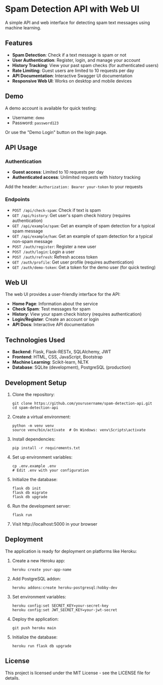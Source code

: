 # Spam Detection API with Web UI

A simple API and web interface for detecting spam text messages using machine learning.

## Features

- **Spam Detection**: Check if a text message is spam or not
- **User Authentication**: Register, login, and manage your account
- **History Tracking**: View your past spam checks (for authenticated users)
- **Rate Limiting**: Guest users are limited to 10 requests per day
- **API Documentation**: Interactive Swagger UI documentation
- **Responsive Web UI**: Works on desktop and mobile devices

## Demo

A demo account is available for quick testing:
- Username: `demo`
- Password: `password123`

Or use the "Demo Login" button on the login page.

## API Usage

### Authentication

- **Guest access**: Limited to 10 requests per day
- **Authenticated access**: Unlimited requests with history tracking

Add the header: `Authorization: Bearer your-token` to your requests

### Endpoints

- `POST /api/check-spam`: Check if text is spam
- `GET /api/history`: Get user's spam check history (requires authentication)
- `GET /api/example/spam`: Get an example of spam detection for a typical spam message
- `GET /api/example/ham`: Get an example of spam detection for a typical non-spam message
- `POST /auth/register`: Register a new user
- `POST /auth/login`: Login a user
- `POST /auth/refresh`: Refresh access token
- `GET /auth/profile`: Get user profile (requires authentication)
- `GET /auth/demo-token`: Get a token for the demo user (for quick testing)

## Web UI

The web UI provides a user-friendly interface for the API:

- **Home Page**: Information about the service
- **Check Spam**: Test messages for spam
- **History**: View your spam check history (requires authentication)
- **Login/Register**: Create an account or login
- **API Docs**: Interactive API documentation

## Technologies Used

- **Backend**: Flask, Flask-RESTx, SQLAlchemy, JWT
- **Frontend**: HTML, CSS, JavaScript, Bootstrap
- **Machine Learning**: Scikit-learn, NLTK
- **Database**: SQLite (development), PostgreSQL (production)

## Development Setup

1. Clone the repository:
   ```
   git clone https://github.com/yourusername/spam-detection-api.git
   cd spam-detection-api
   ```

2. Create a virtual environment:
   ```
   python -m venv venv
   source venv/bin/activate  # On Windows: venv\Scripts\activate
   ```

3. Install dependencies:
   ```
   pip install -r requirements.txt
   ```

4. Set up environment variables:
   ```
   cp .env.example .env
   # Edit .env with your configuration
   ```

5. Initialize the database:
   ```
   flask db init
   flask db migrate
   flask db upgrade
   ```

6. Run the development server:
   ```
   flask run
   ```

7. Visit http://localhost:5000 in your browser

## Deployment

The application is ready for deployment on platforms like Heroku:

1. Create a new Heroku app:
   ```
   heroku create your-app-name
   ```

2. Add PostgreSQL addon:
   ```
   heroku addons:create heroku-postgresql:hobby-dev
   ```

3. Set environment variables:
   ```
   heroku config:set SECRET_KEY=your-secret-key
   heroku config:set JWT_SECRET_KEY=your-jwt-secret
   ```

4. Deploy the application:
   ```
   git push heroku main
   ```

5. Initialize the database:
   ```
   heroku run flask db upgrade
   ```

## License

This project is licensed under the MIT License - see the LICENSE file for details. 